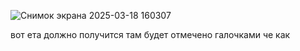 ![Снимок экрана 2025-03-18 160307](https://github.com/user-attachments/assets/f81925ac-ac0a-415b-884c-99a22201feed)

вот ета должно получится там будет отмечено галочками че как 
